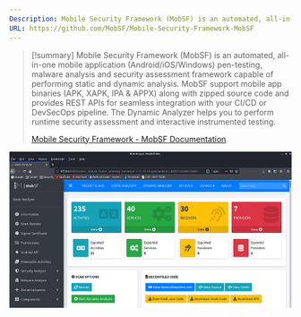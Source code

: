 ```yaml
---
Description: Mobile Security Framework (MobSF) is an automated, all-in-one mobile application (Android/iOS/Windows) pen-testing, malware analysis and security assessment framework capable of performing static and dynamic analysis.
URL: https://github.com/MobSF/Mobile-Security-Framework-MobSF
---
```


>[!summary]
>Mobile Security Framework (MobSF) is an automated, all-in-one mobile application (Android/iOS/Windows) pen-testing, malware analysis and security assessment framework capable of performing static and dynamic analysis. MobSF support mobile app binaries (APK, XAPK, IPA & APPX) along with zipped source code and provides REST APIs for seamless integration with your CI/CD or DevSecOps pipeline. The Dynamic Analyzer helps you to perform runtime security assessment and interactive instrumented testing.
>
>[Mobile Security Framework - MobSF Documentation](https://mobsf.github.io/docs/#/)

![](../../zzz_res/attachments/mobsf.png)